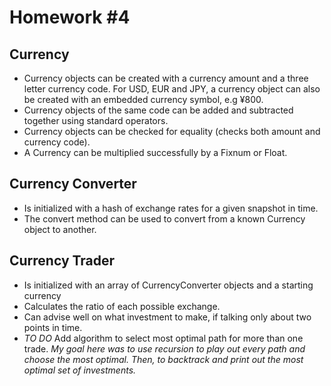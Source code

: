 # Homework #4

## Currency
* Currency objects can be created with a currency amount and a three letter currency code. For USD, EUR and JPY, a currency object can also be created with an embedded currency symbol, e.g ¥800.
* Currency objects of the same code can be added and subtracted together using standard operators.
* Currency objects can be checked for equality (checks both amount and currency code).
* A Currency can be multiplied successfully by a Fixnum or Float.

## Currency Converter
* Is initialized with a hash of exchange rates for a given snapshot in time.
* The convert method can be used to convert from a known Currency object to another.

## Currency Trader
* Is initialized with an array of CurrencyConverter objects and a starting currency
* Calculates the ratio of each possible exchange.
* Can advise well on what investment to make, if talking only about two points in time.
* *TO DO* Add algorithm to select most optimal path for more than one trade.
_My goal here was to use recursion to play out every path and choose the most optimal. Then, to backtrack and print out the most optimal set of investments._
